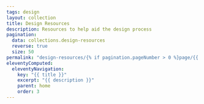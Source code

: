 ```yaml
---
tags: design
layout: collection
title: Design Resources
description: Resources to help aid the design process
pagination:
  data: collections.design-resources
  reverse: true
  size: 50
permalink: "design-resources/{% if pagination.pageNumber > 0 %}page/{{ pagination.pageNumber + 1 }}{% endif %}/"
eleventyComputed:
  eleventyNavigation:
    key: "{{ title }}"
    excerpt: "{{ description }}"
    parent: home
    order: 3
---
```

